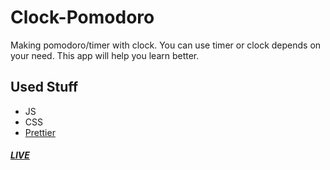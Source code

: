 # Clock-Pomodoro
Making pomodoro/timer with clock.
You can use timer or clock depends on your need. 
This app will help you learn better.
## Used Stuff
- JS
- CSS
- [Prettier](https://github.com/prettier/prettier)
##### [LIVE](https://adamangg.github.io/Clock-Pomodoro/)
